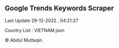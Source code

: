 

## Google Trends Keywords Scraper 
 
Last Update 29-12-2022 , 04:21:27

Country List :
VIETNAM.json



© Abdul Muttaqin 
